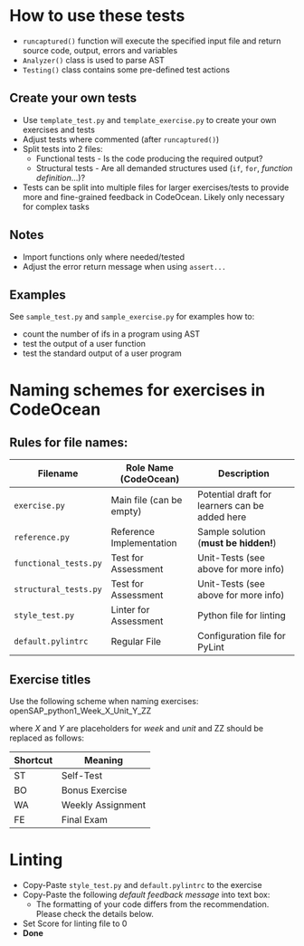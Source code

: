 # How to use these tests

- `runcaptured()` function will execute the specified input file and return source code, output, errors and variables
- `Analyzer()` class is used to parse AST
- `Testing()` class contains some pre-defined test actions

## Create your own tests

- Use `template_test.py` and `template_exercise.py` to create your own exercises and tests
- Adjust tests where commented (after `runcaptured()`)
- Split tests into 2 files:
    - Functional tests - Is the code producing the required output?
    - Structural tests - Are all demanded structures used (`if`, `for`, *function definition*...)?
- Tests can be split into multiple files for larger exercises/tests to provide more and fine-grained feedback in
  CodeOcean. Likely only necessary for complex tasks

## Notes

- Import functions only where needed/tested
- Adjust the error return message when using `assert...`


## Examples

See `sample_test.py` and `sample_exercise.py` for examples how to:
- count the number of ifs in a program using AST
- test the output of a user function
- test the standard output of a user program


# Naming schemes for exercises in CodeOcean

## Rules for file names:

| Filename              | Role Name (CodeOcean)    | Description                                    |
| --------------------- | ------------------------ | ---------------------------------------------- |
| `exercise.py`         | Main file (can be empty) | Potential draft for learners can be added here |
| `reference.py`        | Reference Implementation | Sample solution (**must be hidden!**)          |
| `functional_tests.py` | Test for Assessment      | Unit-Tests (see above for more info)           |
| `structural_tests.py` | Test for Assessment      | Unit-Tests (see above for more info)           |
| `style_test.py`       | Linter for Assessment    | Python file for linting                        |
| `default.pylintrc`    | Regular File             | Configuration file for PyLint                  |


## Exercise titles

Use the following scheme when naming exercises:
openSAP_python1_Week_X_Unit_Y_ZZ

where *X* and *Y* are placeholders for *week* and *unit* and ZZ should be replaced as follows:

| Shortcut | Meaning           |
| -------- | ----------------- |
| ST       | Self-Test         |
| BO       | Bonus Exercise    |
| WA       | Weekly Assignment |
| FE       | Final Exam        |

# Linting

- Copy-Paste `style_test.py` and `default.pylintrc` to the exercise
- Copy-Paste the following *default feedback message* into text box:
    - The formatting of your code differs from the recommendation. Please check the details below.
- Set Score for linting file to 0
- **Done**